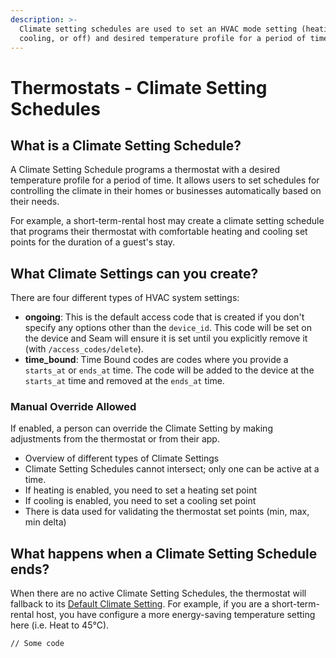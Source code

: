 ```yaml
---
description: >-
  Climate setting schedules are used to set an HVAC mode setting (heating,
  cooling, or off) and desired temperature profile for a period of time.
---
```


# Thermostats - Climate Setting Schedules

## What is a Climate Setting Schedule?

A Climate Setting Schedule programs a thermostat with a desired temperature profile for a period of time. It allows users to set schedules for controlling the climate in their homes or businesses automatically based on their needs.

For example, a short-term-rental host may create a climate setting schedule that programs their thermostat with comfortable heating and cooling set points for the duration of a guest's stay.

## What Climate Settings can you create?

There are four different types of HVAC system settings:

* **ongoing**: This is the default access code that is created if you don't specify any options other than the `device_id`. This code will be set on the device and Seam will ensure it is set until you explicitly remove it (with `/access_codes/delete`).
* **time\_bound**: Time Bound codes are codes where you provide a `starts_at` or `ends_at` time. The code will be added to the device at the `starts_at` time and removed at the `ends_at` time.



### Manual Override Allowed

If enabled, a person can override the Climate Setting by making adjustments from the thermostat or from their app.



* Overview of different types of Climate Settings
* Climate Setting Schedules cannot intersect; only one can be active at a time.
* If heating is enabled, you need to set a heating set point
* If cooling is enabled, you need to set a cooling set point
* There is data used for validating the thermostat set points (min, max, min delta)

## What happens when a Climate Setting Schedule ends?

When there are no active Climate Setting Schedules, the thermostat will fallback to its [Default Climate Setting](../thermostats/climate-setting-schedules/lock-a-lock.md). For example, if you are a short-term-rental host, you have configure a more energy-saving temperature setting here (i.e. Heat to 45°C).

```
// Some code
```
